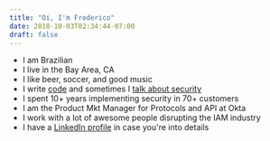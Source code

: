 ```yaml
---
title: "Oi, I'm Frederico"
date: 2018-10-03T02:34:44-07:00
draft: false
---
```


- I am Brazilian
- I live in the Bay Area, CA
- I like beer, soccer, and good music
- I write <a href="//github.com/sudobinbash" target="bash">code</a> and sometimes I [talk about security](/talks)
- I spent 10+ years implementing security in 70+ customers
- I am the Product Mkt Manager for Protocols and API at Okta
- I work with a lot of awesome people disrupting the IAM industry
- I have a <a href="//linkedin.com/in/fredericohakamine/" target="bash">LinkedIn profile</a> in case you're into details